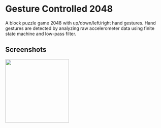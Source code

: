 # Gesture Controlled 2048

A block puzzle game 2048 with up/down/left/right hand gestures. Hand gestures are detected by analyzing raw accelerometer data using finite state machine and low-pass filter.

## Screenshots

<img src='https://i.imgur.com/CJg1JEY.png' width='200px'>
